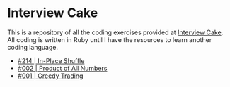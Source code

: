# Interview Cake

This is a repository of all the coding exercises provided at [Interview Cake](https://www.interviewcake.com/). All coding is written in Ruby until I have the resources to learn another coding language.

* [#214 | In-Place Shuffle](https://www.interviewcake.com/question/ruby/shuffle)
* [#002 | Product of All Numbers](https://www.interviewcake.com/question/ruby/product-of-other-numbers)
* [#001 | Greedy Trading](https://www.interviewcake.com/question/ruby/stock-price)
